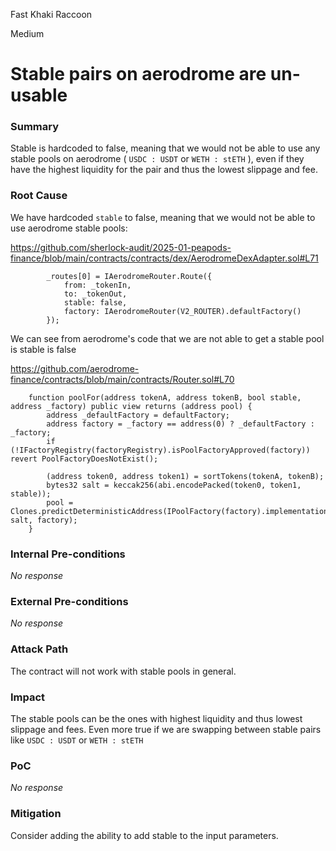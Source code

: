 Fast Khaki Raccoon

Medium

# Stable pairs on aerodrome are un-usable

### Summary

Stable is hardcoded to false, meaning that we would not be able to use any stable pools on aerodrome ( `USDC : USDT` оr `WETH : stETH` ), even if they have the highest liquidity for the pair and thus the lowest slippage and fee.

### Root Cause

We have hardcoded `stable` to false, meaning that we would not be able to use aerodrome stable pools:

https://github.com/sherlock-audit/2025-01-peapods-finance/blob/main/contracts/contracts/dex/AerodromeDexAdapter.sol#L71
```solidity
        _routes[0] = IAerodromeRouter.Route({
            from: _tokenIn,
            to: _tokenOut,
            stable: false,
            factory: IAerodromeRouter(V2_ROUTER).defaultFactory()
        });

```


We can see from aerodrome's code that we are not able to get a stable pool is stable is false

https://github.com/aerodrome-finance/contracts/blob/main/contracts/Router.sol#L70
```solidity
    function poolFor(address tokenA, address tokenB, bool stable, address _factory) public view returns (address pool) {
        address _defaultFactory = defaultFactory;
        address factory = _factory == address(0) ? _defaultFactory : _factory;
        if (!IFactoryRegistry(factoryRegistry).isPoolFactoryApproved(factory)) revert PoolFactoryDoesNotExist();

        (address token0, address token1) = sortTokens(tokenA, tokenB);
        bytes32 salt = keccak256(abi.encodePacked(token0, token1, stable));
        pool = Clones.predictDeterministicAddress(IPoolFactory(factory).implementation(), salt, factory);
    }
```

### Internal Pre-conditions

_No response_

### External Pre-conditions

_No response_

### Attack Path

The contract will not work with stable pools in general.

### Impact

The stable  pools can be the ones with highest liquidity and thus lowest slippage and fees. Even more true if we are swapping between stable pairs like `USDC : USDT` оr `WETH : stETH`

### PoC

_No response_

### Mitigation

Consider adding the ability to add stable to the input parameters.
